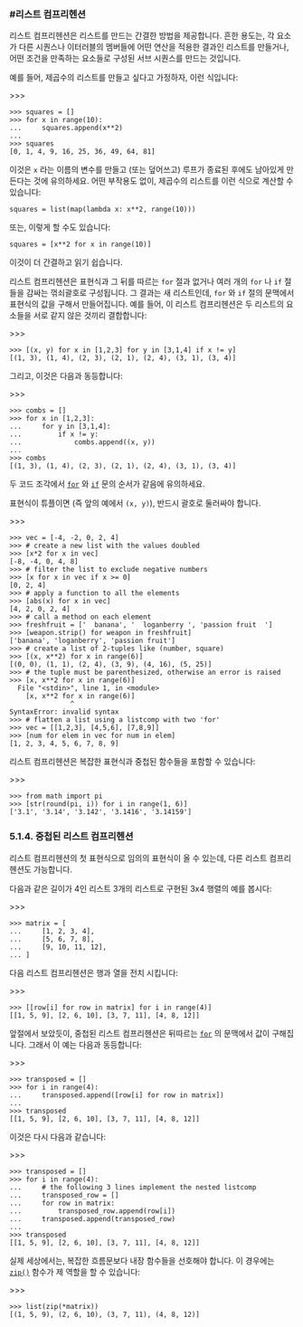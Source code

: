 ### #리스트 컴프리헨션

리스트 컴프리헨션은 리스트를 만드는 간결한 방법을 제공합니다. 흔한 용도는, 각 요소가 다른 시퀀스나 이터러블의 멤버들에 어떤 연산을 적용한 결과인 리스트를 만들거나, 어떤 조건을 만족하는 요소들로 구성된 서브 시퀀스를 만드는 것입니다.

예를 들어, 제곱수의 리스트를 만들고 싶다고 가정하자, 이런 식입니다:

\>>>

```
>>> squares = []
>>> for x in range(10):
...     squares.append(x**2)
...
>>> squares
[0, 1, 4, 9, 16, 25, 36, 49, 64, 81]
```

이것은 `x` 라는 이름의 변수를 만들고 (또는 덮어쓰고) 루프가 종료된 후에도 남아있게 만든다는 것에 유의하세요. 어떤 부작용도 없이, 제곱수의 리스트를 이런 식으로 계산할 수 있습니다:

```
squares = list(map(lambda x: x**2, range(10)))
```

또는, 이렇게 할 수도 있습니다:

```
squares = [x**2 for x in range(10)]
```

이것이 더 간결하고 읽기 쉽습니다.

리스트 컴프리헨션은 표현식과 그 뒤를 따르는 `for` 절과 없거나 여러 개의 `for` 나 `if` 절들을 감싸는 꺾쇠괄호로 구성됩니다. 그 결과는 새 리스트인데, `for` 와 `if` 절의 문맥에서 표현식의 값을 구해서 만들어집니다. 예를 들어, 이 리스트 컴프리헨션은 두 리스트의 요소들을 서로 같지 않은 것끼리 결합합니다:

\>>>

```
>>> [(x, y) for x in [1,2,3] for y in [3,1,4] if x != y]
[(1, 3), (1, 4), (2, 3), (2, 1), (2, 4), (3, 1), (3, 4)]
```

그리고, 이것은 다음과 동등합니다:

\>>>

```
>>> combs = []
>>> for x in [1,2,3]:
...     for y in [3,1,4]:
...         if x != y:
...             combs.append((x, y))
...
>>> combs
[(1, 3), (1, 4), (2, 3), (2, 1), (2, 4), (3, 1), (3, 4)]
```

두 코드 조각에서 [`for`](https://docs.python.org/ko/3/reference/compound_stmts.html#for) 와 [`if`](https://docs.python.org/ko/3/reference/compound_stmts.html#if) 문의 순서가 같음에 유의하세요.

표현식이 튜플이면 (즉 앞의 예에서 `(x, y)`), 반드시 괄호로 둘러싸야 합니다.

\>>>

```
>>> vec = [-4, -2, 0, 2, 4]
>>> # create a new list with the values doubled
>>> [x*2 for x in vec]
[-8, -4, 0, 4, 8]
>>> # filter the list to exclude negative numbers
>>> [x for x in vec if x >= 0]
[0, 2, 4]
>>> # apply a function to all the elements
>>> [abs(x) for x in vec]
[4, 2, 0, 2, 4]
>>> # call a method on each element
>>> freshfruit = ['  banana', '  loganberry ', 'passion fruit  ']
>>> [weapon.strip() for weapon in freshfruit]
['banana', 'loganberry', 'passion fruit']
>>> # create a list of 2-tuples like (number, square)
>>> [(x, x**2) for x in range(6)]
[(0, 0), (1, 1), (2, 4), (3, 9), (4, 16), (5, 25)]
>>> # the tuple must be parenthesized, otherwise an error is raised
>>> [x, x**2 for x in range(6)]
  File "<stdin>", line 1, in <module>
    [x, x**2 for x in range(6)]
               ^
SyntaxError: invalid syntax
>>> # flatten a list using a listcomp with two 'for'
>>> vec = [[1,2,3], [4,5,6], [7,8,9]]
>>> [num for elem in vec for num in elem]
[1, 2, 3, 4, 5, 6, 7, 8, 9]
```

리스트 컴프리헨션은 복잡한 표현식과 중첩된 함수들을 포함할 수 있습니다:

\>>>

```
>>> from math import pi
>>> [str(round(pi, i)) for i in range(1, 6)]
['3.1', '3.14', '3.142', '3.1416', '3.14159']
```

### 5.1.4. 중첩된 리스트 컴프리헨션

리스트 컴프리헨션의 첫 표현식으로 임의의 표현식이 올 수 있는데, 다른 리스트 컴프리헨션도 가능합니다.

다음과 같은 길이가 4인 리스트 3개의 리스트로 구현된 3x4 행렬의 예를 봅시다:

\>>>

```
>>> matrix = [
...     [1, 2, 3, 4],
...     [5, 6, 7, 8],
...     [9, 10, 11, 12],
... ]
```

다음 리스트 컴프리헨션은 행과 열을 전치 시킵니다:

\>>>

```
>>> [[row[i] for row in matrix] for i in range(4)]
[[1, 5, 9], [2, 6, 10], [3, 7, 11], [4, 8, 12]]
```

앞절에서 보았듯이, 중첩된 리스트 컴프리헨션은 뒤따르는 [`for`](https://docs.python.org/ko/3/reference/compound_stmts.html#for) 의 문맥에서 값이 구해집니다. 그래서 이 예는 다음과 동등합니다:

\>>>

```
>>> transposed = []
>>> for i in range(4):
...     transposed.append([row[i] for row in matrix])
...
>>> transposed
[[1, 5, 9], [2, 6, 10], [3, 7, 11], [4, 8, 12]]
```

이것은 다시 다음과 같습니다:

\>>>

```
>>> transposed = []
>>> for i in range(4):
...     # the following 3 lines implement the nested listcomp
...     transposed_row = []
...     for row in matrix:
...         transposed_row.append(row[i])
...     transposed.append(transposed_row)
...
>>> transposed
[[1, 5, 9], [2, 6, 10], [3, 7, 11], [4, 8, 12]]
```

실제 세상에서는, 복잡한 흐름문보다 내장 함수들을 선호해야 합니다. 이 경우에는 [`zip()`](https://docs.python.org/ko/3/library/functions.html#zip) 함수가 제 역할을 할 수 있습니다:

\>>>

```
>>> list(zip(*matrix))
[(1, 5, 9), (2, 6, 10), (3, 7, 11), (4, 8, 12)]
```